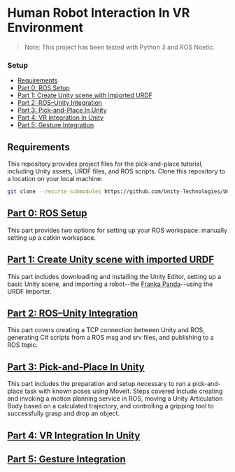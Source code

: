 # Human Robot Interaction In VR Environment

> Note: This project has been tested with Python 3 and ROS Noetic.

### Setup
  - [Requirements](#requirements)
  - [Part 0: ROS Setup](#part-0-ros-setup)
  - [Part 1: Create Unity scene with imported URDF](#part-1-create-unity-scene-with-imported-urdf)
  - [Part 2: ROS–Unity Integration](#part-2-rosunity-integration)
  - [Part 3: Pick-and-Place In Unity](#part-3-pick-and-place-in-unity)
  - [Part 4: VR Integration In Unity](#part-4-vr-integration-in-unity)
  - [Part 5: Gesture Integration](#part-5-gesture-integration)

## Requirements

This repository provides project files for the pick-and-place tutorial, including Unity assets, URDF files, and ROS scripts. Clone this repository to a location on your local machine:
  ```bash
  git clone --recurse-submodules https://github.com/Unity-Technologies/Unity-Robotics-Hub.git
  ```

## [Part 0: ROS Setup](0_ros_setup.md)

This part provides two options for setting up your ROS workspace: manually setting up a catkin workspace.

## [Part 1: Create Unity scene with imported URDF](1_urdf.md)

This part includes downloading and installing the Unity Editor, setting up a basic Unity scene, and importing a robot--the [Franka Panda](https://franka.de/)--using the URDF Importer.

## [Part 2: ROS–Unity Integration](2_ros_tcp.md)

This part covers creating a TCP connection between Unity and ROS, generating C# scripts from a ROS msg and srv files, and publishing to a ROS topic.

## [Part 3: Pick-and-Place In Unity](3_pick_and_place.md)

This part includes the preparation and setup necessary to run a pick-and-place task with known poses using MoveIt. Steps covered include creating and invoking a motion planning service in ROS, moving a Unity Articulation Body based on a calculated trajectory, and controlling a gripping tool to successfully grasp and drop an object.

## [Part 4: VR Integration In Unity](4_vr_integration.md)

## [Part 5: Gesture Integration](4_gesture.md)

